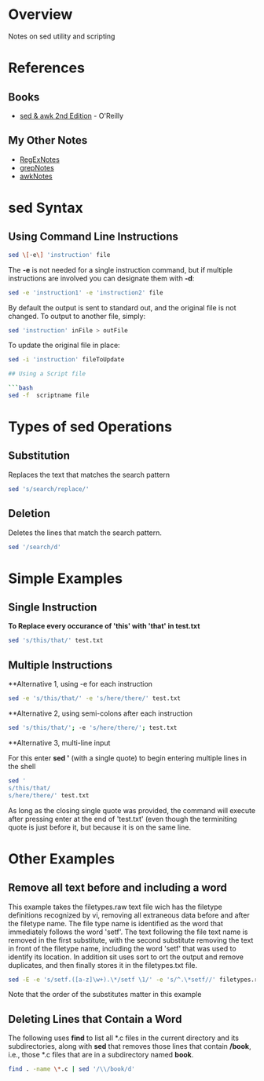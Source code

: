 # Overview

Notes on sed utility and scripting

# References

## Books

* [sed & awk 2nd Edition](https://www.amazon.com/sed-awk-Dale-Dougherty/dp/1565922255/ref=cm_cr_arp_d_product_top?ie=UTF8) - O'Reilly

## My Other Notes

* [RegExNotes](https://github.com/GitLeeRepo/RegExNotes/blob/master/RegExNotes.md#overview)
* [grepNotes](https://github.com/GitLeeRepo/SedAwkAndGrepNotes/blob/master/grepNotes.md#overview)
* [awkNotes](https://github.com/GitLeeRepo/SedAwkAndNotes/blob/master/awkNotes.md#overview)

# sed Syntax

## Using Command Line Instructions

```bash
sed \[-e\] 'instruction' file
```

The **-e** is not needed for a single instruction command, but if multiple instructions are involved you can designate them with **-d**:

```bash
sed -e 'instruction1' -e 'instruction2' file
```

By default the output is sent to standard out, and the original file is not changed.  To output to another file, simply:

```bash
sed 'instruction' inFile > outFile
```

To update the original file in place:

```bash
sed -i 'instruction' fileToUpdate

## Using a Script file

```bash
sed -f  scriptname file
```

# Types of sed Operations

## Substitution

Replaces the text that matches the search pattern

```bash
sed 's/search/replace/'
```

## Deletion

Deletes the lines that match the search pattern.

```bash
sed '/search/d'
```

# Simple Examples

## Single Instruction

**To Replace every occurance of 'this' with 'that' in test.txt**
```bash
sed 's/this/that/' test.txt
```

## Multiple Instructions

**Alternative 1, using -e for each instruction
```bash
sed -e 's/this/that/' -e 's/here/there/' test.txt
```

**Alternative 2, using semi-colons after each instruction
```bash
sed 's/this/that/'; -e 's/here/there/'; test.txt
```

**Alternative 3, multi-line input

For this enter **sed '** (with a single quote) to begin entering multiple lines in the shell
```bash
sed '
s/this/that/
s/here/there/' test.txt
```
As long as the closing single quote was provided, the command will execute after pressing enter at the end of 'test.txt' (even though the terminiting quote is just before it, but because it is on the same line.

# Other Examples

## Remove all text before and including a word

This example takes the filetypes.raw text file wich has the filetype definitions recognized by vi, removing all extraneous data before and after the filetype name.  The file type name is identified as the word that immediately follows the word 'setf'.  The text following the file text name is removed in the first substitute, with the second substitute removing the text in front of the filetype name, including the word 'setf' that was used to identify its location.  In addition sit uses sort to ort the output and remove duplicates, and then finally stores it in the filetypes.txt file.

```bash
sed -E -e 's/setf.([a-z]\w+).\*/setf \1/' -e 's/^.\*setf//' filetypes.raw | sort -u > filetypes.txt
```
Note that the order of the substitutes matter in this example

## Deleting Lines that Contain a Word

The following uses **find** to list all *.c files in the current directory and its subdirectories, along with **sed** that removes those lines that contain **/book**, i.e., those *.c files that are in a subdirectory named **book**.

```bash
find . -name \*.c | sed '/\\/book/d'
```

